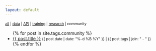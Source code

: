 ```yaml
---
layout: default
---
```


<small>
  <a href="./">all</a> | 
  <a href="data">data</a> |
  <a href="api">API</a> | 
  <a href="training">training</a> |
  <a href="research">research</a> |
  community
</small>

<ul>
  {% for post in site.tags.community %}
    <li>
      <a href="{{ site.baseurl }}{{ post.url }}">{{ post.title }}</a> <small>{{ post.date | date: "%-d %B %Y" }} | {{ post.tags | join: " - " }}</small>
    </li>
  {% endfor %}
</ul>

